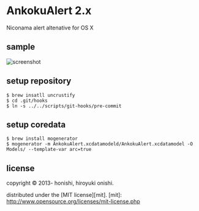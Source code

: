 AnkokuAlert 2.x
=========
Niconama alert altenative for OS X

sample
-
![screenshot](https://dl.dropboxusercontent.com/u/444711/github.com/honishi/AnkokuAlert/screenshot.png)

setup repository
-
````
$ brew insatll uncrustify
$ cd .git/hooks
$ ln -s ../../scripts/git-hooks/pre-commit
````
setup coredata
-
````
$ brew install mogenerator
$ mogenerator -m AnkokuAlert.xcdatamodeld/AnkokuAlert.xcdatamodel -O Models/ --template-var arc=true
````

license
-
copyright &copy; 2013- honishi, hiroyuki onishi.

distributed under the [MIT license][mit].
[mit]: http://www.opensource.org/licenses/mit-license.php
